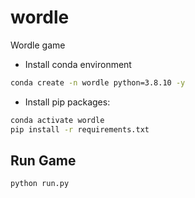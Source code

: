 # wordle
Wordle game

* Install conda environment
```sh
conda create -n wordle python=3.8.10 -y
```
* Install pip packages:
```sh
conda activate wordle
pip install -r requirements.txt
```

## Run Game
```sh
python run.py
```
